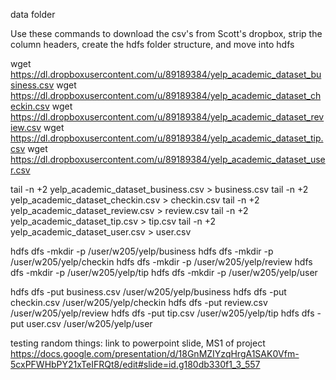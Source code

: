 data folder

Use these commands to download the csv's from Scott's dropbox, strip the column headers, create the hdfs folder structure, and move into hdfs

wget https://dl.dropboxusercontent.com/u/89189384/yelp_academic_dataset_business.csv
wget https://dl.dropboxusercontent.com/u/89189384/yelp_academic_dataset_checkin.csv
wget https://dl.dropboxusercontent.com/u/89189384/yelp_academic_dataset_review.csv
wget https://dl.dropboxusercontent.com/u/89189384/yelp_academic_dataset_tip.csv
wget https://dl.dropboxusercontent.com/u/89189384/yelp_academic_dataset_user.csv

tail -n +2 yelp_academic_dataset_business.csv > business.csv
tail -n +2 yelp_academic_dataset_checkin.csv > checkin.csv
tail -n +2 yelp_academic_dataset_review.csv > review.csv
tail -n +2 yelp_academic_dataset_tip.csv > tip.csv
tail -n +2 yelp_academic_dataset_user.csv > user.csv

hdfs dfs -mkdir -p /user/w205/yelp/business
hdfs dfs -mkdir -p /user/w205/yelp/checkin
hdfs dfs -mkdir -p /user/w205/yelp/review
hdfs dfs -mkdir -p /user/w205/yelp/tip
hdfs dfs -mkdir -p /user/w205/yelp/user

hdfs dfs -put business.csv /user/w205/yelp/business
hdfs dfs -put checkin.csv /user/w205/yelp/checkin
hdfs dfs -put review.csv /user/w205/yelp/review
hdfs dfs -put tip.csv /user/w205/yelp/tip
hdfs dfs -put user.csv /user/w205/yelp/user









testing random things:
link to powerpoint slide, MS1 of project
https://docs.google.com/presentation/d/18GnMZIYzqHrgA1SAK0Vfm-5cxPFWHbPY21xTeIFRQt8/edit#slide=id.g180db330f1_3_557

